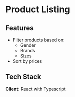 # Product Listing

## Features

- Filter products based on:
  - Gender
  - Brands
  - Sizes
- Sort by prices

## Tech Stack

**Client:** React with Typescript
